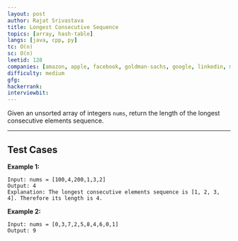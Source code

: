 ```yaml
---
layout: post
author: Rajat Srivastava
title: Longest Consecutive Sequence
topics: [array, hash-table]
langs: [java, cpp, py]
tc: O(n)
sc: O(n)
leetid: 128
companies: [amazon, apple, facebook, goldman-sachs, google, linkedin, microsoft, salesforce]
difficulty: medium
gfg: 
hackerrank: 
interviewbit: 
---
```


Given an unsorted array of integers `nums`, return the length of the longest consecutive elements sequence.

---

## Test Cases

**Example 1:** 
```
Input: nums = [100,4,200,1,3,2]
Output: 4
Explanation: The longest consecutive elements sequence is [1, 2, 3, 4]. Therefore its length is 4.
```

**Example 2:** 
```
Input: nums = [0,3,7,2,5,8,4,6,0,1]
Output: 9
```
